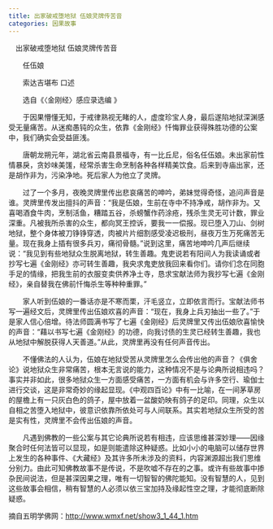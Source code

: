 ```yaml
---
title: 出家破戒堕地狱 伍娘灵牌传苦音
categories: 因果故事
---
```




　出家破戒堕地狱 伍娘灵牌传苦音

　　任伍娘

　　索达吉堪布 口述

　　选自《〈金刚经〉感应录选编 》

　　于因果懵懂无知，于戒律熟视无睹的人，虚度珍宝人身，最后遂陷地狱深渊感受无量痛苦。从迷痴愚钝的众生，依靠《金刚经》忏悔罪业获得殊胜功德的公案中，我们确实会受益匪浅。

　　唐朝龙朔元年，湖北省云南县景福寺，有一比丘尼，俗名任伍娘。未出家前性情暴戾，贪妙味美馐，经常杀害生命烹制各种各样精美饮食。后来到寺庙出家，还是胡作非为，污染净地。死后家人为他立了灵牌。

　　过了一个多月，夜晚灵牌里传出悲哀痛苦的呻吟，弟妹觉得奇怪，追问声音是谁。灵牌里传发出擅抖的声音：“我是伍娘，生前在寺中不持净戒，胡作非为。又喜喝酒食牛肉，烹制活鱼，糟踏五谷，杀螃蟹作药涂疮，残杀生灵无可计数，罪业深重。凡被我所杀害的众生，都向冥王控诉，要我一一偿报。现已堕入刀山、剑树地狱，整个身体被刀铮铮穿透，肉被片片细割感受凌迟极刑，昼夜万生万死痛苦无量。现在我身上插有很多兵刃，痛彻骨髓。”说到这里，痛苦地呻吟几声后继续说：“我见到有些地狱众生脱离地狱，转生善趣。鬼吏说若有阳间人为我读诵或者抄写七遍《金刚经》亦可转生善趣，我央求鬼吏放我回来看你们。请你们念在同胞手足的情缘，把我生前的衣服变卖供养净土寺，恳求宝献法师为我抄写七遍《金刚经》，亲自替我在佛前忏悔杀生等种种重罪。”

　　家人听到伍娘的一番话亦是不寒而栗，汗毛竖立，立即依言而行。宝献法师书写一遍经文后，灵牌里传出伍娘欢喜的声音：“现在，我身上兵刃抽出一些了。”于是家人信心倍增。待法师圆满书写了七遍《金刚经》后灵牌里又传出伍娘欣喜愉快的声音：“藉以书写七遍《金刚经》的功德，向我讨债的生灵已经转生善趣，我也从地狱中解脱获得人天善道。”从此，灵牌里再没有任何声音传出。

　　不懂佛法的人认为，伍娘在地狱受苦从灵牌里怎么会传出他的声音？《俱舍论》说地狱众生非常痛苦，根本无言说的能力，这种情况不是与论典所说相违吗？事实并非如此，很多地狱众生一方面感受痛苦，一方面有机会与许多空行、瑜伽士进行交谈，这是非常奇妙的缘起显现。《中观四百论》中有一比喻，在一间茅草房的屋檐上有一只灰白色的鸽子，屋中放着一盆酸奶映有鸽子的足印。同理，众生以自相之苦堕入地狱中，彼意识依靠所依处可与人间联系。其实若地狱众生所受的苦是实有性，灵牌里不会传出伍娘的声音。

　　凡遇到佛教的一些公案与其它论典所说若有相违，应该思维甚深妙理——因缘聚合时任何法皆可以显现，如是则能遣除这种疑惑。比如小小的电脑可以储存世界上发生的各种事件、《大藏经》及其许多所未涉及的资料，内容渊源超出我们思维分别力。由此可知佛教故事不是传说，不是吹嘘不存在的之事。或许有些故事中掺杂民间说法，但是甚深因果之理，唯有一切智智的佛陀能知。没有智慧的人，见到这些故事会相信，稍有智慧的人必须以依三宝加持及缘起性空之理，才能彻底断除疑惑。

摘自五明学佛网：http://www.wmxf.net/show3_1_44_1.htm
